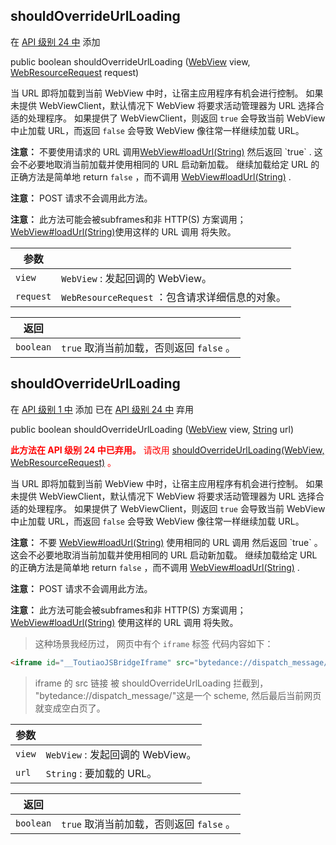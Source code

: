## shouldOverrideUrlLoading

在 [API 级别 24 中](https://developer.android.com/guide/topics/manifest/uses-sdk-element#ApiLevels) 添加[](https://developer.android.com/guide/topics/manifest/uses-sdk-element#ApiLevels)


public boolean shouldOverrideUrlLoading ([WebView](https://developer.android.com/reference/android/webkit/WebView) view,
                [WebResourceRequest](https://developer.android.com/reference/android/webkit/WebResourceRequest) request)
                


当 URL 即将加载到当前 WebView 中时，让宿主应用程序有机会进行控制。 如果未提供 WebViewClient，默认情况下 WebView 将要求活动管理器为 URL 选择合适的处理程序。 如果提供了 WebViewClient，则返回 `true` 会导致当前 WebView 中止加载 URL，而返回 `false` 会导致 WebView 像往常一样继续加载 URL。

**注意：** 不要使用请求的 URL 调用[WebView#loadUrl(String)](https://developer.android.com/reference/android/webkit/WebView#loadUrl(java.lang.String)) 然后返回 `true` . 这会不必要地取消当前加载并使用相同的 URL 启动新加载。 继续加载给定 URL 的正确方法是简单地 return `false` ，而不调用 [WebView#loadUrl(String)](https://developer.android.com/reference/android/webkit/WebView#loadUrl(java.lang.String)) .

**注意：** POST 请求不会调用此方法。

**注意：** 此方法可能会被subframes和非 HTTP(S) 方案调用； [WebView#loadUrl(String)](https://developer.android.com/reference/android/webkit/WebView#loadUrl(java.lang.String))使用这样的 URL 调用 将失败。

| 参数 ||
| --- |--- |
| `view` | `WebView` : 发起回调的 WebView。|
| `request` | `WebResourceRequest` ：包含请求详细信息的对象。|

| 返回 ||
| --- |--- |
| `boolean` | `true` 取消当前加载，否则返回 `false` 。|

## shouldOverrideUrlLoading

在 [API 级别 1 中](https://developer.android.com/guide/topics/manifest/uses-sdk-element#ApiLevels) 添加
已在 [API 级别 24 中](https://developer.android.com/guide/topics/manifest/uses-sdk-element#ApiLevels) 弃用[](https://developer.android.com/guide/topics/manifest/uses-sdk-element#ApiLevels)

public boolean shouldOverrideUrlLoading ([WebView](https://developer.android.com/reference/android/webkit/WebView) view,
                [String](https://developer.android.com/reference/java/lang/String) url)

<font color="red">**此方法在 API 级别 24 中已弃用。**
请改用 [shouldOverrideUrlLoading(WebView, WebResourceRequest)](https://developer.android.com/reference/android/webkit/WebViewClient#shouldOverrideUrlLoading(android.webkit.WebView,%20android.webkit.WebResourceRequest)) 。</font>

当 URL 即将加载到当前 WebView 中时，让宿主应用程序有机会进行控制。 如果未提供 WebViewClient，默认情况下 WebView 将要求活动管理器为 URL 选择合适的处理程序。 如果提供了 WebViewClient，则返回 `true` 会导致当前 WebView 中止加载 URL，而返回 `false` 会导致 WebView 像往常一样继续加载 URL。

**注意：** 不要 [WebView#loadUrl(String)](https://developer.android.com/reference/android/webkit/WebView#loadUrl(java.lang.String)) 使用相同的 URL 调用 然后返回 `true` 。 这会不必要地取消当前加载并使用相同的 URL 启动新加载。 继续加载给定 URL 的正确方法是简单地 return `false` ，而不调用 [WebView#loadUrl(String)](https://developer.android.com/reference/android/webkit/WebView#loadUrl(java.lang.String)) .

**注意：** POST 请求不会调用此方法。

**注意：** 此方法可能会被subframes和非 HTTP(S) 方案调用； [WebView#loadUrl(String)](https://developer.android.com/reference/android/webkit/WebView#loadUrl(java.lang.String)) 使用这样的 URL 调用 将失败。
> 这种场景我经历过， 网页中有个 `iframe` 标签
代码内容如下：   
```Html
<iframe id="__ToutiaoJSBridgeIframe" src="bytedance://dispatch_message/" style="display: none;"></iframe>
```
> iframe 的 src 链接 被 shouldOverrideUrlLoading 拦截到，
"bytedance://dispatch_message/"这是一个 scheme, 然后最后当前网页就变成空白页了。 


| 参数 ||
| --- |--- |
| `view` | `WebView` : 发起回调的 WebView。|
| `url` | `String` : 要加载的 URL。|

| 返回 ||
| --- |--- |
| `boolean` | `true` 取消当前加载，否则返回 `false` 。|



